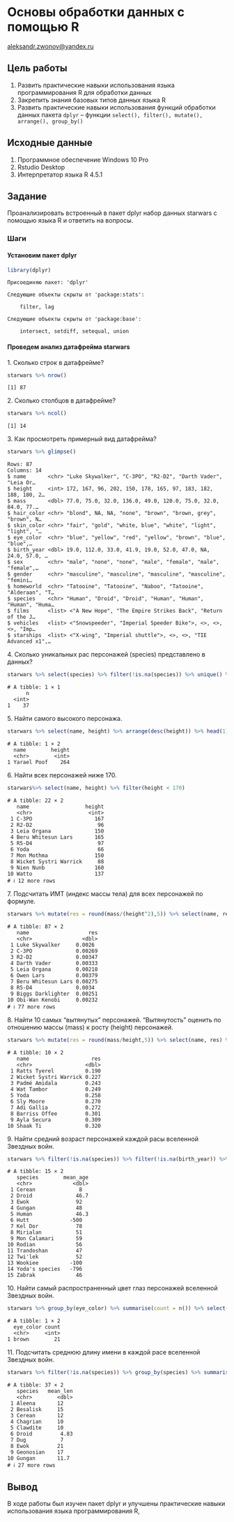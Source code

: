 # Основы обработки данных с помощью R
aleksandr.zwonov@yandex.ru

## Цель работы

1.  Развить практические навыки использования языка программирования R
    для обработки данных
2.  Закрепить знания базовых типов данных языка R
3.  Развить практические навыки использования функций обработки данных
    пакета `dplyr` – функции
    `select(), filter(), mutate(), arrange(), group_by()`

## Исходные данные

1.  Программное обеспечение Windows 10 Pro
2.  Rstudio Desktop
3.  Интерпретатор языка R 4.5.1

## Задание

Проанализировать встроенный в пакет dplyr набор данных starwars с
помощью языка R и ответить на вопросы.

### Шаги

#### Установим пакет dplyr

``` r
library(dplyr)
```


    Присоединяю пакет: 'dplyr'

    Следующие объекты скрыты от 'package:stats':

        filter, lag

    Следующие объекты скрыты от 'package:base':

        intersect, setdiff, setequal, union

#### Проведем анализ датафрейма starwars

1\. Сколько строк в датафрейме?

``` r
starwars %>% nrow()
```

    [1] 87

2\. Сколько столбцов в датафрейме?

``` r
starwars %>% ncol()
```

    [1] 14

3\. Как просмотреть примерный вид датафрейма?

``` r
starwars %>% glimpse()
```

    Rows: 87
    Columns: 14
    $ name       <chr> "Luke Skywalker", "C-3PO", "R2-D2", "Darth Vader", "Leia Or…
    $ height     <int> 172, 167, 96, 202, 150, 178, 165, 97, 183, 182, 188, 180, 2…
    $ mass       <dbl> 77.0, 75.0, 32.0, 136.0, 49.0, 120.0, 75.0, 32.0, 84.0, 77.…
    $ hair_color <chr> "blond", NA, NA, "none", "brown", "brown, grey", "brown", N…
    $ skin_color <chr> "fair", "gold", "white, blue", "white", "light", "light", "…
    $ eye_color  <chr> "blue", "yellow", "red", "yellow", "brown", "blue", "blue",…
    $ birth_year <dbl> 19.0, 112.0, 33.0, 41.9, 19.0, 52.0, 47.0, NA, 24.0, 57.0, …
    $ sex        <chr> "male", "none", "none", "male", "female", "male", "female",…
    $ gender     <chr> "masculine", "masculine", "masculine", "masculine", "femini…
    $ homeworld  <chr> "Tatooine", "Tatooine", "Naboo", "Tatooine", "Alderaan", "T…
    $ species    <chr> "Human", "Droid", "Droid", "Human", "Human", "Human", "Huma…
    $ films      <list> <"A New Hope", "The Empire Strikes Back", "Return of the J…
    $ vehicles   <list> <"Snowspeeder", "Imperial Speeder Bike">, <>, <>, <>, "Imp…
    $ starships  <list> <"X-wing", "Imperial shuttle">, <>, <>, "TIE Advanced x1",…

4\. Сколько уникальных рас персонажей (species) представлено в данных?

``` r
starwars %>% select(species) %>% filter(!is.na(species)) %>% unique() %>% count() 
```

    # A tibble: 1 × 1
          n
      <int>
    1    37

5\. Найти самого высокого персонажа.

``` r
starwars %>% select(name, height) %>% arrange(desc(height)) %>% head(1) 
```

    # A tibble: 1 × 2
      name        height
      <chr>        <int>
    1 Yarael Poof    264

6\. Найти всех персонажей ниже 170.

``` r
starwars%>% select(name, height) %>% filter(height < 170)
```

    # A tibble: 22 × 2
       name                  height
       <chr>                  <int>
     1 C-3PO                    167
     2 R2-D2                     96
     3 Leia Organa              150
     4 Beru Whitesun Lars       165
     5 R5-D4                     97
     6 Yoda                      66
     7 Mon Mothma               150
     8 Wicket Systri Warrick     88
     9 Nien Nunb                160
    10 Watto                    137
    # ℹ 12 more rows

7\. Подсчитать ИМТ (индекс массы тела) для всех персонажей по формуле.

``` r
starwars %>% mutate(res = round(mass/(height^2),5)) %>% select(name, res)
```

    # A tibble: 87 × 2
       name                   res
       <chr>                <dbl>
     1 Luke Skywalker     0.0026 
     2 C-3PO              0.00269
     3 R2-D2              0.00347
     4 Darth Vader        0.00333
     5 Leia Organa        0.00218
     6 Owen Lars          0.00379
     7 Beru Whitesun Lars 0.00275
     8 R5-D4              0.0034 
     9 Biggs Darklighter  0.00251
    10 Obi-Wan Kenobi     0.00232
    # ℹ 77 more rows

8\. Найти 10 самых “вытянутых” персонажей. “Вытянутость” оценить по
отношению массы (mass) к росту (height) персонажей.

``` r
starwars %>% mutate(res = round(mass/height,5)) %>% select(name, res) %>% arrange(res) %>% head(10)
```

    # A tibble: 10 × 2
       name                    res
       <chr>                 <dbl>
     1 Ratts Tyerel          0.190
     2 Wicket Systri Warrick 0.227
     3 Padmé Amidala         0.243
     4 Wat Tambor            0.249
     5 Yoda                  0.258
     6 Sly Moore             0.270
     7 Adi Gallia            0.272
     8 Barriss Offee         0.301
     9 Ayla Secura           0.309
    10 Shaak Ti              0.320

9\. Найти средний возраст персонажей каждой расы вселенной Звездных
войн.

``` r
starwars %>% filter(!is.na(species)) %>% filter(!is.na(birth_year)) %>% group_by( species) %>% summarise(mean_age = mean(100 - birth_year)) %>% select(species, mean_age)
```

    # A tibble: 15 × 2
       species        mean_age
       <chr>             <dbl>
     1 Cerean              8  
     2 Droid              46.7
     3 Ewok               92  
     4 Gungan             48  
     5 Human              46.3
     6 Hutt             -500  
     7 Kel Dor            78  
     8 Mirialan           51  
     9 Mon Calamari       59  
    10 Rodian             56  
    11 Trandoshan         47  
    12 Twi'lek            52  
    13 Wookiee          -100  
    14 Yoda's species   -796  
    15 Zabrak             46  

10\. Найти самый распространенный цвет глаз персонажей вселенной
Звездных войн.

``` r
starwars %>% group_by(eye_color) %>% summarise(count = n()) %>% select(eye_color, count) %>% arrange(desc(count)) %>% head(1)
```

    # A tibble: 1 × 2
      eye_color count
      <chr>     <int>
    1 brown        21

11\. Подсчитать среднюю длину имени в каждой расе вселенной Звездных
войн.

``` r
starwars %>% filter(!is.na(species)) %>% group_by(species) %>% summarise(mean_len = mean(nchar(name))) %>% select(species, mean_len)
```

    # A tibble: 37 × 2
       species   mean_len
       <chr>        <dbl>
     1 Aleena       12   
     2 Besalisk     15   
     3 Cerean       12   
     4 Chagrian     10   
     5 Clawdite     10   
     6 Droid         4.83
     7 Dug           7   
     8 Ewok         21   
     9 Geonosian    17   
    10 Gungan       11.7 
    # ℹ 27 more rows

## Вывод

В ходе работы был изучен пакет dplyr и улучшены практические навыки
использования языка программирования R,
